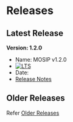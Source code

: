 # Releases

## Latest Release
**Version: 1.2.0**
* Name: MOSIP v1.2.0 
* <a href="https://docs.mosip.io/1.2.0/releases" rel="nofollow"><img src="https://img.shields.io/badge/Support-Long%20Term%20Support-green" alt="LTS"></a>
* Date: 
* [Release Notes](release-notes-1.2.0.md)

## Older Releases
Refer [Older Releases](https://docs.mosip.io/1.1.5/mosip-releases)



